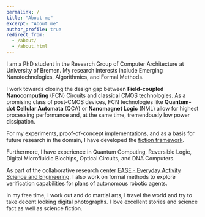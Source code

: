 ```yaml
---
permalink: /
title: "About me"
excerpt: "About me"
author_profile: true
redirect_from: 
  - /about/
  - /about.html
---
```


I am a PhD student in the Research Group of Computer Architecture at University of Bremen. My research interests include Emerging Nanotechnologies, Algorithmics, and Formal Methods. 

I work towards closing the design gap between **Field-coupled Nanocomputing** (FCN) Circuits and classical CMOS technologies. As a promising class of post-CMOS devices, FCN technologies like **Quantum-dot Cellular Automata** (QCA) or **Nanomagnet Logic** (NML) allow for highest processing performance and, at the same time, tremendously low power dissipation.

For my experiments, proof-of-concept implementations, and as a basis for future research in the domain, I have developed the [fiction framework](https://github.com/marcelwa/fiction).

Furthermore, I have experience in Quantum Computing, Reversible Logic, Digital Microfluidic Biochips, Optical Circuits, and DNA Computers.

As part of the collaborative research center [EASE - Everyday Activity Science and Engineering](https://ease-crc.org/), I also work on formal methods to explore verification capabilities for plans of autonomous robotic agents.

In my free time, I work out and do martial arts, I travel the world and try to take decent looking digital photographs. I love excellent stories and science fact as well as science fiction.
